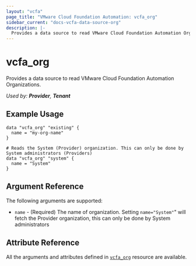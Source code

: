 ```yaml
---
layout: "vcfa"
page_title: "VMware Cloud Foundation Automation: vcfa_org"
sidebar_current: "docs-vcfa-data-source-org"
description: |-
  Provides a data source to read VMware Cloud Foundation Automation Organizations.
---
```


# vcfa\_org

Provides a data source to read VMware Cloud Foundation Automation Organizations.

_Used by: **Provider**, **Tenant**_

## Example Usage

```hcl
data "vcfa_org" "existing" {
  name = "my-org-name"
}

# Reads the System (Provider) organization. This can only be done by System administrators (Providers)
data "vcfa_org" "system" {
  name = "System"
}
```

## Argument Reference

The following arguments are supported:

- `name` - (Required) The name of organization. Setting `name="System"`" will fetch the Provider organization,
  this can only be done by System administrators

## Attribute Reference

All the arguments and attributes defined in
[`vcfa_org`](/providers/vmware/vcfa/latest/docs/resources/org) resource are available.
